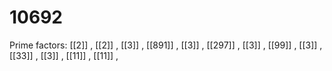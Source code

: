 # 10692

Prime factors: [[2]] , [[2]] , [[3]] , [[891]] , [[3]] , [[297]] , [[3]] , [[99]] , [[3]] , [[33]] , [[3]] , [[11]] , [[11]] , 